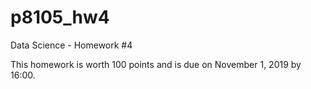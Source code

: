 # p8105_hw4
Data Science - Homework #4

This homework is worth 100 points and is due on November 1, 2019 by 16:00.